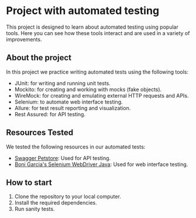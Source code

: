 # Project with automated testing

This project is designed to learn about automated testing using popular tools. Here you can see how these tools interact and are used in a variety of improvements.

## About the project

In this project we practice writing automated tests using the following tools:

- JUnit: for writing and running unit tests.
- Mockito: for creating and working with mocks (fake objects).
- WireMock: for creating and emulating external HTTP requests and APIs.
- Selenium: to automate web interface testing.
- Allure: for test result reporting and visualization.
- Rest Assured: for API testing.

## Resources Tested

We tested the following resources in our automated tests:
- [Swagger Petstore](https://petstore.swagger.io/#/): Used for API testing.
- [Boni Garcia's Selenium WebDriver Java](https://bonigarcia.dev/selenium-webdriver-java/): Used for web interface testing.

## How to start

1. Clone the repository to your local computer.
2. Install the required dependencies.
3. Run sanity tests.
